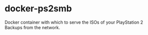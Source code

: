 # docker-ps2smb
Docker container with which to serve the ISOs of your PlayStation 2 Backups from the network.
